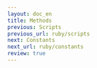 ```yaml
---
layout: doc_en
title: Methods
previous: Scripts
previous_url: ruby/scripts
next: Constants
next_url: ruby/constants
review: true
---
```

